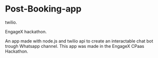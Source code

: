# Post-Booking-app
twilio.

EngageX hackathon.

An app made with node.js and twilio api to create an interactable chat bot trough Whatsapp channel. This app was made in the EngageX CPaas Hackathon.
